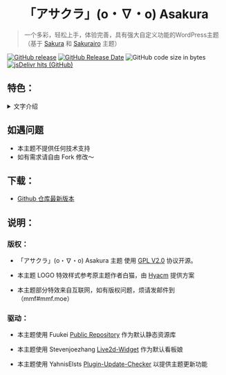 <h1 align="center"> 「アサクラ」(o・∇・o) Asakura </h1>

> 一个多彩，轻松上手，体验完善，具有强大自定义功能的WordPress主题（基于 [Sakura](https://github.com/mashirozx/Sakura) 和 [Sakurairo](https://github.com/mirai-mamori/Sakurairo) 主题）

[![GitHub release](https://img.shields.io/github/v/release/Yesterday17/Asakura.svg?style=for-the-badge&logo=appveyor)](https://github.com/Yesterday17/Asakura/releases/latest)
[![GitHub Release Date](https://img.shields.io/github/release-date/Yesterday17/Asakura?style=for-the-badge&logo=appveyor)](https://github.com/Yesterday17/Asakura/releases)
![GitHub code size in bytes](https://img.shields.io/github/languages/code-size/Yeterday17/Asakura?style=for-the-badge&logo=appveyor)
[![jsDelivr hits (GitHub)](https://img.shields.io/jsdelivr/gh/hm/Fuukei/Public_Repository?color=red&logo=jsdelivr&logoColor=red&style=for-the-badge)](https://www.jsdelivr.com/package/gh/mirai-mamori/sakurairo)


## 特色：

<details>
<summary>文字介绍</summary>

```
- 功能类：
    - 主页随机图多端分离（支持API）
    - 内嵌提示块（短代码）
    - 特效资源云端化
    - 原生集成升级功能
    - 强大的色彩控制功能
    - 多种全局定制色彩图标
    - 网页预加载动画
    - 强大的字体设置功能
    - 可选择的夜间模式
- 特效类：
    - 樱花飘落特效
    - 波浪特效
    - 看板娘 Live2D
    - 首页下拉箭头
    - 脚页一言（随机话语API）
    - 首页一言打字效果
    - logo音符触动效果
    - logo特效
    - 邮件模板自定义

```
</details>

## 如遇问题

- 本主题不提供任何技术支持
- 如有需求请自由 Fork 修改～

## 下载：

- [Github 仓库最新版本](https://github.com/Yeterday17/Asakura/releases/latest)

## 说明：

### 版权：

- 「アサクラ」(o・∇・o) Asakura  主题 使用 [GPL V2.0](https://github.com/Yeterday17/Asakura/blob/master/LICENSE) 协议开源。

- 本主题 LOGO 特效样式参考原主题作者白猫，由 [Hyacm](https://hyacm.com/acai/ui/143/sakura-logo/) 提供方案

- 本主题部分特效来自互联网，如有版权问题，烦请发邮件到（mmf#mmf.moe）

### 驱动：

- 本主题使用 Fuukei [Public Repository](https://github.com/Fuukei/Public_Repository) 作为默认静态资源库

- 本主题使用 Stevenjoezhang [Live2d-Widget](https://github.com/stevenjoezhang/live2d-widget) 作为默认看板娘

- 本主题使用 YahnisElsts [Plugin-Update-Checker](https://github.com/YahnisElsts/plugin-update-checker) 以提供主题更新功能
